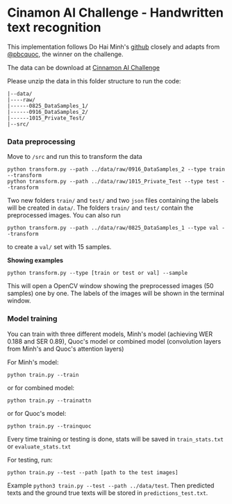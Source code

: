 # Cinamon AI Challenge - Handwritten text recognition 

This implementation follows Do Hai Minh's [github](https://github.com/dhminh1024/htr_vietnamese) closely and adapts from [@pbcquoc](https://pbcquoc.github.io/vietnamese-ocr/), the winner on the challenge.

The data can be download at [Cinnamon AI Challenge](https://drive.google.com/drive/folders/1Qa2YA6w6V5MaNV-qxqhsHHoYFRK5JB39)

Please unzip the data in this folder structure to run the code:

```
|--data/
|----raw/
|------0825_DataSamples_1/
|------0916_DataSamples_2/
|------1015_Private_Test/
|--src/
```


### Data preprocessing

Move to `/src` and run this to transform the data

```
python transform.py --path ../data/raw/0916_DataSamples_2 --type train --transform
python transform.py --path ../data/raw/1015_Private_Test --type test --transform
```

Two new folders `train/` and `test/` and two `json` files containing the labels will be created in `data/`. The folders `train/` and `test/` contain the preprocessed images. You can also run

```
python transform.py --path ../data/raw/0825_DataSamples_1 --type val --transform
```

to create a `val/` set with 15 samples.

**Showing examples**

```
python transform.py --type [train or test or val] --sample
```
This will open a OpenCV window showing the preprocessed images (50 samples) one by one. The labels of the images will be shown in the terminal window.

### Model training

You can train with three different models, Minh's model (achieving WER 0.188 and SER 0.89), Quoc's model or combined model (convolution layers from Minh's and Quoc's attention layers)

For Minh's model:
```
python train.py --train
```
or for combined model:
```
python train.py --trainattn
```
or for Quoc's model:
```
python train.py --trainquoc
```
Every time training or testing is done, stats will be saved in `train_stats.txt` or `evaluate_stats.txt`

For testing, run:

```
python train.py --test --path [path to the test images]
```

Example `python3 train.py --test --path ../data/test`. Then predicted texts and the ground true texts will be stored in `predictions_test.txt`.